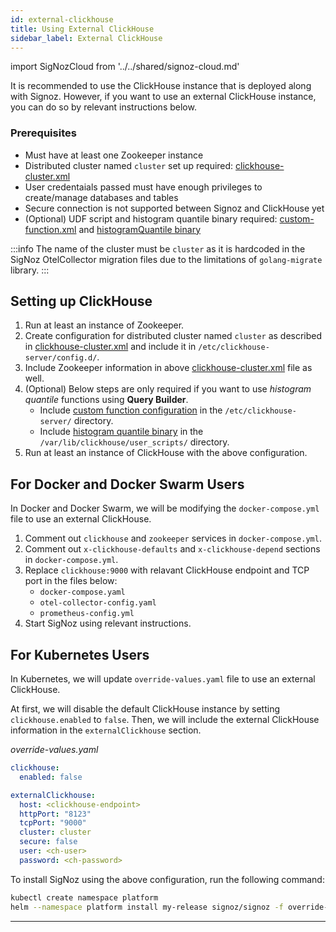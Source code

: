 ```yaml
---
id: external-clickhouse
title: Using External ClickHouse
sidebar_label: External ClickHouse
---
```

import SigNozCloud from '../../shared/signoz-cloud.md'

<SigNozCloud />

It is recommended to use the ClickHouse instance that is deployed along with Signoz.
However, if you want to use an external ClickHouse instance, you can do so by relevant
instructions below.

### Prerequisites

- Must have at least one Zookeeper instance
- Distributed cluster named `cluster` set up required: [clickhouse-cluster.xml][3]
- User credentaials passed must have enough privileges to create/manage databases and tables
- Secure connection is not supported between Signoz and ClickHouse yet
- (Optional) UDF script and histogram quantile binary required: [custom-function.xml][1]
and [histogramQuantile binary][2]

:::info
The name of the cluster must be `cluster` as it is hardcoded in the SigNoz OtelCollector
migration files due to the limitations of `golang-migrate` library.
:::

## Setting up ClickHouse

1. Run at least an instance of Zookeeper.
2. Create configuration for distributed cluster named `cluster` as described in
    [clickhouse-cluster.xml][3] and include it in `/etc/clickhouse-server/config.d/`.
3. Include Zookeeper information in above [clickhouse-cluster.xml][3] file as well.
4. (Optional) Below steps are only required if you want to use _histogram quantile_ 
    functions using **Query Builder**.
    - Include [custom function configuration][1] in the `/etc/clickhouse-server/` directory.
    - Include [histogram quantile binary][2] in the `/var/lib/clickhouse/user_scripts/` directory.
5. Run at least an instance of ClickHouse with the above configuration.

## For Docker and Docker Swarm Users

In Docker and Docker Swarm, we will be modifying the `docker-compose.yml` file to use an
external ClickHouse.

1. Comment out `clickhouse` and `zookeeper` services in `docker-compose.yml`.
2. Comment out `x-clickhouse-defaults` and `x-clickhouse-depend` sections
    in `docker-compose.yml`.
3. Replace `clickhouse:9000` with relavant ClickHouse endpoint and TCP port in the files below:
    - `docker-compose.yaml`
    - `otel-collector-config.yaml`
    - `prometheus-config.yml`
4. Start SigNoz using relevant instructions.

## For Kubernetes Users

In Kubernetes, we will update `override-values.yaml` file to use an external ClickHouse.

At first, we will disable the default ClickHouse instance by setting `clickhouse.enabled` to `false`.
Then, we will include the external ClickHouse information in the `externalClickhouse` section.

_override-values.yaml_

```yaml
clickhouse:
  enabled: false

externalClickhouse:
  host: <clickhouse-endpoint>
  httpPort: "8123"
  tcpPort: "9000"
  cluster: cluster
  secure: false
  user: <ch-user>
  password: <ch-password>
```

To install SigNoz using the above configuration, run the following command:

```bash
kubectl create namespace platform
helm --namespace platform install my-release signoz/signoz -f override-values.yaml
```

---

[1]: https://github.com/SigNoz/signoz/blob/develop/deploy/docker/clickhouse-setup/custom-function.xml
[2]: https://github.com/SigNoz/signoz/blob/develop/deploy/docker/clickhouse-setup/user_scripts/histogramQuantile
[3]: https://github.com/SigNoz/signoz/blob/develop/deploy/docker/clickhouse-setup/clickhouse-cluster.xml
